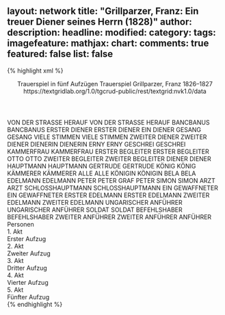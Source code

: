 layout: network
title: "Grillparzer, Franz: Ein treuer Diener seines Herrn (1828)"
author:
description:
headline:
modified:
category:
tags:
imagefeature:
mathjax:
chart:
comments: true
featured: false
list: false
---
{% highlight xml %}
<?xml-model href="https://raw.githubusercontent.com/DLiNa/project/master/rules/lina.rnc"?><?xml-model href="https://raw.githubusercontent.com/DLiNa/project/master/rules/lina.sch"?>
<play xmlns="http://lina.digital">
  <header>
    <title>Ein treuer Diener seines Herrn</title>
    <subtitle>Trauerspiel in fünf Aufzügen</subtitle>
    <genretitle>Trauerspiel</genretitle>
    <author>Grillparzer, Franz</author>
    <date type="print" when="1830"/>
    <date type="premiere" when="1828"/>
    <date type="written" when="1827">1826–1827</date>
    <source>https://textgridlab.org/1.0/tgcrud-public/rest/textgrid:nvk1.0/data</source>
  </header>
  <personae>
    <character>
      <name>VON DER STRASSE HERAUF</name>
      <alias xml:id="von_der_strasse_herauf">
        <name>VON DER STRASSE HERAUF</name>
      </alias>
    </character>
    <character>
      <name>BANCBANUS</name>
      <alias xml:id="bancbanus">
        <name>BANCBANUS</name>
      </alias>
    </character>
    <character>
      <name>ERSTER DIENER</name>
      <alias xml:id="erster_diener">
        <name>ERSTER DIENER</name>
      </alias>
      <alias xml:id="ein_diener">
        <name>EIN DIENER</name>
      </alias>
    </character>
    <character>
      <name>GESANG</name>
      <alias xml:id="gesang">
        <name>GESANG</name>
      </alias>
    </character>
    <character>
      <name>VIELE STIMMEN</name>
      <alias xml:id="viele_stimmen">
        <name>VIELE STIMMEN</name>
      </alias>
    </character>
    <character>
      <name>ZWEITER DIENER</name>
      <alias xml:id="zweiter_diener">
        <name>ZWEITER DIENER</name>
      </alias>
    </character>
    <character>
      <name>DIENERIN</name>
      <alias xml:id="dienerin">
        <name>DIENERIN</name>
      </alias>
    </character>
    <character>
      <name>ERNY</name>
      <alias xml:id="erny">
        <name>ERNY</name>
      </alias>
    </character>
    <character>
      <name>GESCHREI</name>
      <alias xml:id="geschrei">
        <name>GESCHREI</name>
      </alias>
    </character>
    <character>
      <name>KAMMERFRAU</name>
      <alias xml:id="kammerfrau">
        <name>KAMMERFRAU</name>
      </alias>
    </character>
    <character>
      <name>ERSTER BEGLEITER</name>
      <alias xml:id="erster_begleiter">
        <name>ERSTER BEGLEITER</name>
      </alias>
    </character>
    <character>
      <name>OTTO</name>
      <alias xml:id="otto">
        <name>OTTO</name>
      </alias>
    </character>
    <character>
      <name>ZWEITER BEGLEITER</name>
      <alias xml:id="zweiter_begleiter">
        <name>ZWEITER BEGLEITER</name>
      </alias>
    </character>
    <character>
      <name>DIENER</name>
      <alias xml:id="diener">
        <name>DIENER</name>
      </alias>
    </character>
    <character>
      <name>HAUPTMANN</name>
      <alias xml:id="hauptmann">
        <name>HAUPTMANN</name>
      </alias>
    </character>
    <character>
      <name>GERTRUDE</name>
      <alias xml:id="gertrude">
        <name>GERTRUDE</name>
      </alias>
    </character>
    <character>
      <name>KÖNIG</name>
      <alias xml:id="könig">
        <name>KÖNIG</name>
      </alias>
    </character>
    <character>
      <name>KÄMMERER</name>
      <alias xml:id="kämmerer">
        <name>KÄMMERER</name>
      </alias>
    </character>
    <character>
      <name>ALLE</name>
      <alias xml:id="alle">
        <name>ALLE</name>
      </alias>
    </character>
    <character>
      <name>KÖNIGIN</name>
      <alias xml:id="königin">
        <name>KÖNIGIN</name>
      </alias>
    </character>
    <character>
      <name>BELA</name>
      <alias xml:id="bela">
        <name>BELA</name>
      </alias>
    </character>
    <character>
      <name>EDELMANN</name>
      <alias xml:id="edelmann">
        <name>EDELMANN</name>
      </alias>
    </character>
    <character>
      <name>PETER</name>
      <alias xml:id="peter">
        <name>PETER</name>
      </alias>
      <alias xml:id="graf_peter">
        <name>GRAF PETER</name>
      </alias>
    </character>
    <character>
      <name>SIMON</name>
      <alias xml:id="simon">
        <name>SIMON</name>
      </alias>
    </character>
    <character>
      <name>ARZT</name>
      <alias xml:id="arzt">
        <name>ARZT</name>
      </alias>
    </character>
    <character>
      <name>SCHLOSSHAUPTMANN</name>
      <alias xml:id="schlosshauptmann">
        <name>SCHLOSSHAUPTMANN</name>
      </alias>
    </character>
    <character>
      <name>EIN GEWAFFNETER</name>
      <alias xml:id="ein_gewaffneter">
        <name>EIN GEWAFFNETER</name>
      </alias>
    </character>
    <character>
      <name>ERSTER EDELMANN</name>
      <alias xml:id="erster_edelmann">
        <name>ERSTER EDELMANN</name>
      </alias>
    </character>
    <character>
      <name>ZWEITER EDELMANN</name>
      <alias xml:id="zweiter_edelmann">
        <name>ZWEITER EDELMANN</name>
      </alias>
    </character>
    <character>
      <name>UNGARISCHER ANFÜHRER</name>
      <alias xml:id="ungarischer_anführer">
        <name>UNGARISCHER ANFÜHRER</name>
      </alias>
    </character>
    <character>
      <name>SOLDAT</name>
      <alias xml:id="soldat">
        <name>SOLDAT</name>
      </alias>
    </character>
    <character>
      <name>BEFEHLSHABER</name>
      <alias xml:id="befehlshaber">
        <name>BEFEHLSHABER</name>
      </alias>
    </character>
    <character>
      <name>ZWEITER ANFÜHRER</name>
      <alias xml:id="zweiter_anführer">
        <name>ZWEITER ANFÜHRER</name>
      </alias>
      <alias xml:id="anführer">
        <name>ANFÜHRER</name>
      </alias>
    </character>
  </personae>
  <text>
    <div>
      <head>Personen</head>
    </div>
    <div>
      <head>1. Akt</head>
      <div>
        <head>Erster Aufzug</head>
        <sp who="#von_der_strasse_herauf">
          <amount n="1" unit="speech_acts"/>
          <amount n="3" unit="words"/>
          <amount n="1" unit="lines"/>
          <amount n="25" unit="chars"/>
        </sp>
        <sp who="#bancbanus">
          <amount n="35" unit="speech_acts"/>
          <amount n="795" unit="words"/>
          <amount n="114" unit="lines"/>
          <amount n="4022" unit="chars"/>
        </sp>
        <sp who="#erster_diener">
          <amount n="11" unit="speech_acts"/>
          <amount n="74" unit="words"/>
          <amount n="16" unit="lines"/>
          <amount n="361" unit="chars"/>
        </sp>
        <sp who="#gesang">
          <amount n="2" unit="speech_acts"/>
          <amount n="30" unit="words"/>
          <amount n="8" unit="lines"/>
          <amount n="154" unit="chars"/>
        </sp>
        <sp who="#viele_stimmen">
          <amount n="2" unit="speech_acts"/>
          <amount n="6" unit="words"/>
          <amount n="2" unit="lines"/>
          <amount n="48" unit="chars"/>
        </sp>
        <sp who="#zweiter_diener">
          <amount n="1" unit="speech_acts"/>
          <amount n="2" unit="words"/>
          <amount n="1" unit="lines"/>
          <amount n="9" unit="chars"/>
        </sp>
        <sp who="#dienerin">
          <amount n="3" unit="speech_acts"/>
          <amount n="14" unit="words"/>
          <amount n="4" unit="lines"/>
          <amount n="69" unit="chars"/>
        </sp>
        <sp who="#erny">
          <amount n="11" unit="speech_acts"/>
          <amount n="98" unit="words"/>
          <amount n="17" unit="lines"/>
          <amount n="500" unit="chars"/>
        </sp>
        <sp who="#geschrei">
          <amount n="1" unit="speech_acts"/>
          <amount n="3" unit="words"/>
          <amount n="1" unit="lines"/>
          <amount n="24" unit="chars"/>
        </sp>
        <sp who="#kammerfrau">
          <amount n="1" unit="speech_acts"/>
          <amount n="5" unit="words"/>
          <amount n="1" unit="lines"/>
          <amount n="27" unit="chars"/>
        </sp>
        <sp who="#erster_begleiter">
          <amount n="8" unit="speech_acts"/>
          <amount n="44" unit="words"/>
          <amount n="10" unit="lines"/>
          <amount n="254" unit="chars"/>
        </sp>
        <sp who="#otto">
          <amount n="13" unit="speech_acts"/>
          <amount n="535" unit="words"/>
          <amount n="72" unit="lines"/>
          <amount n="2922" unit="chars"/>
        </sp>
        <sp who="#zweiter_begleiter">
          <amount n="3" unit="speech_acts"/>
          <amount n="7" unit="words"/>
          <amount n="3" unit="lines"/>
          <amount n="35" unit="chars"/>
        </sp>
        <sp who="#diener">
          <amount n="1" unit="speech_acts"/>
          <amount n="6" unit="words"/>
          <amount n="2" unit="lines"/>
          <amount n="32" unit="chars"/>
        </sp>
        <sp who="#hauptmann">
          <amount n="5" unit="speech_acts"/>
          <amount n="103" unit="words"/>
          <amount n="15" unit="lines"/>
          <amount n="576" unit="chars"/>
        </sp>
        <sp who="#gertrude">
          <amount n="22" unit="speech_acts"/>
          <amount n="886" unit="words"/>
          <amount n="115" unit="lines"/>
          <amount n="4596" unit="chars"/>
        </sp>
        <sp who="#könig">
          <amount n="28" unit="speech_acts"/>
          <amount n="834" unit="words"/>
          <amount n="116" unit="lines"/>
          <amount n="4422" unit="chars"/>
        </sp>
        <sp who="#kämmerer">
          <amount n="4" unit="speech_acts"/>
          <amount n="9" unit="words"/>
          <amount n="4" unit="lines"/>
          <amount n="55" unit="chars"/>
        </sp>
        <sp who="#bancbanus #otto #gertrude #simon #peter #königin">
          <amount n="1" unit="speech_acts"/>
          <amount n="10" unit="words"/>
          <amount n="3" unit="lines"/>
          <amount n="49" unit="chars"/>
        </sp>
      </div>
    </div>
    <div>
      <head>2. Akt</head>
      <div>
        <head>Zweiter Aufzug</head>
        <sp who="#bancbanus">
          <amount n="57" unit="speech_acts"/>
          <amount n="1515" unit="words"/>
          <amount n="208" unit="lines"/>
          <amount n="7856" unit="chars"/>
        </sp>
        <sp who="#otto">
          <amount n="33" unit="speech_acts"/>
          <amount n="930" unit="words"/>
          <amount n="128" unit="lines"/>
          <amount n="4852" unit="chars"/>
        </sp>
        <sp who="#königin">
          <amount n="21" unit="speech_acts"/>
          <amount n="569" unit="words"/>
          <amount n="79" unit="lines"/>
          <amount n="2936" unit="chars"/>
        </sp>
        <sp who="#bela">
          <amount n="1" unit="speech_acts"/>
          <amount n="2" unit="words"/>
          <amount n="1" unit="lines"/>
          <amount n="15" unit="chars"/>
        </sp>
        <sp who="#edelmann">
          <amount n="2" unit="speech_acts"/>
          <amount n="62" unit="words"/>
          <amount n="7" unit="lines"/>
          <amount n="291" unit="chars"/>
        </sp>
        <sp who="#ein_diener">
          <amount n="1" unit="speech_acts"/>
          <amount n="4" unit="words"/>
          <amount n="1" unit="lines"/>
          <amount n="24" unit="chars"/>
        </sp>
        <sp who="#zweiter_diener">
          <amount n="1" unit="speech_acts"/>
          <amount n="1" unit="words"/>
          <amount n="1" unit="lines"/>
          <amount n="5" unit="chars"/>
        </sp>
        <sp who="#erster_diener">
          <amount n="1" unit="speech_acts"/>
          <amount n="29" unit="words"/>
          <amount n="4" unit="lines"/>
          <amount n="156" unit="chars"/>
        </sp>
        <sp who="#peter">
          <amount n="6" unit="speech_acts"/>
          <amount n="69" unit="words"/>
          <amount n="10" unit="lines"/>
          <amount n="319" unit="chars"/>
        </sp>
        <sp who="#simon">
          <amount n="7" unit="speech_acts"/>
          <amount n="124" unit="words"/>
          <amount n="17" unit="lines"/>
          <amount n="621" unit="chars"/>
        </sp>
        <sp who="#erny">
          <amount n="41" unit="speech_acts"/>
          <amount n="710" unit="words"/>
          <amount n="97" unit="lines"/>
          <amount n="3574" unit="chars"/>
        </sp>
        <sp who="#diener">
          <amount n="2" unit="speech_acts"/>
          <amount n="21" unit="words"/>
          <amount n="3" unit="lines"/>
          <amount n="131" unit="chars"/>
        </sp>
        <sp who="#kämmerer">
          <amount n="1" unit="speech_acts"/>
          <amount n="7" unit="words"/>
          <amount n="1" unit="lines"/>
          <amount n="38" unit="chars"/>
        </sp>
      </div>
    </div>
    <div>
      <head>3. Akt</head>
      <div>
        <head>Dritter Aufzug</head>
        <sp who="#königin">
          <amount n="47" unit="speech_acts"/>
          <amount n="1155" unit="words"/>
          <amount n="168" unit="lines"/>
          <amount n="6036" unit="chars"/>
        </sp>
        <sp who="#arzt">
          <amount n="13" unit="speech_acts"/>
          <amount n="174" unit="words"/>
          <amount n="28" unit="lines"/>
          <amount n="959" unit="chars"/>
        </sp>
        <sp who="#peter">
          <amount n="4" unit="speech_acts"/>
          <amount n="33" unit="words"/>
          <amount n="5" unit="lines"/>
          <amount n="178" unit="chars"/>
        </sp>
        <sp who="#erny">
          <amount n="25" unit="speech_acts"/>
          <amount n="391" unit="words"/>
          <amount n="61" unit="lines"/>
          <amount n="2038" unit="chars"/>
        </sp>
        <sp who="#diener">
          <amount n="3" unit="speech_acts"/>
          <amount n="64" unit="words"/>
          <amount n="9" unit="lines"/>
          <amount n="317" unit="chars"/>
        </sp>
        <sp who="#erster_diener">
          <amount n="4" unit="speech_acts"/>
          <amount n="24" unit="words"/>
          <amount n="4" unit="lines"/>
          <amount n="115" unit="chars"/>
        </sp>
        <sp who="#zweiter_diener">
          <amount n="3" unit="speech_acts"/>
          <amount n="25" unit="words"/>
          <amount n="4" unit="lines"/>
          <amount n="129" unit="chars"/>
        </sp>
        <sp who="#otto">
          <amount n="43" unit="speech_acts"/>
          <amount n="1607" unit="words"/>
          <amount n="222" unit="lines"/>
          <amount n="8444" unit="chars"/>
        </sp>
        <sp who="#graf_peter">
          <amount n="1" unit="speech_acts"/>
          <amount n="7" unit="words"/>
          <amount n="1" unit="lines"/>
          <amount n="38" unit="chars"/>
        </sp>
        <sp who="#simon">
          <amount n="5" unit="speech_acts"/>
          <amount n="81" unit="words"/>
          <amount n="9" unit="lines"/>
          <amount n="407" unit="chars"/>
        </sp>
        <sp who="#bancbanus">
          <amount n="1" unit="speech_acts"/>
          <amount n="9" unit="words"/>
          <amount n="1" unit="lines"/>
          <amount n="46" unit="chars"/>
        </sp>
      </div>
    </div>
    <div>
      <head>4. Akt</head>
      <div>
        <head>Vierter Aufzug</head>
        <sp who="#simon">
          <amount n="24" unit="speech_acts"/>
          <amount n="548" unit="words"/>
          <amount n="77" unit="lines"/>
          <amount n="2900" unit="chars"/>
        </sp>
        <sp who="#peter">
          <amount n="14" unit="speech_acts"/>
          <amount n="127" unit="words"/>
          <amount n="20" unit="lines"/>
          <amount n="644" unit="chars"/>
        </sp>
        <sp who="#bancbanus">
          <amount n="25" unit="speech_acts"/>
          <amount n="716" unit="words"/>
          <amount n="90" unit="lines"/>
          <amount n="3631" unit="chars"/>
        </sp>
        <sp who="#königin">
          <amount n="47" unit="speech_acts"/>
          <amount n="770" unit="words"/>
          <amount n="119" unit="lines"/>
          <amount n="4138" unit="chars"/>
        </sp>
        <sp who="#otto">
          <amount n="24" unit="speech_acts"/>
          <amount n="506" unit="words"/>
          <amount n="72" unit="lines"/>
          <amount n="2561" unit="chars"/>
        </sp>
        <sp who="#schlosshauptmann">
          <amount n="2" unit="speech_acts"/>
          <amount n="29" unit="words"/>
          <amount n="5" unit="lines"/>
          <amount n="156" unit="chars"/>
        </sp>
        <sp who="#kammerfrau">
          <amount n="6" unit="speech_acts"/>
          <amount n="77" unit="words"/>
          <amount n="12" unit="lines"/>
          <amount n="389" unit="chars"/>
        </sp>
        <sp who="#ein_gewaffneter">
          <amount n="1" unit="speech_acts"/>
          <amount n="7" unit="words"/>
          <amount n="1" unit="lines"/>
          <amount n="31" unit="chars"/>
        </sp>
        <sp who="#erster_edelmann">
          <amount n="5" unit="speech_acts"/>
          <amount n="20" unit="words"/>
          <amount n="5" unit="lines"/>
          <amount n="102" unit="chars"/>
        </sp>
        <sp who="#zweiter_edelmann">
          <amount n="1" unit="speech_acts"/>
          <amount n="10" unit="words"/>
          <amount n="1" unit="lines"/>
          <amount n="43" unit="chars"/>
        </sp>
        <sp who="#ungarischer_anführer">
          <amount n="1" unit="speech_acts"/>
          <amount n="38" unit="words"/>
          <amount n="5" unit="lines"/>
          <amount n="214" unit="chars"/>
        </sp>
      </div>
    </div>
    <div>
      <head>5. Akt</head>
      <div>
        <head>Fünfter Aufzug</head>
        <sp who="#bancbanus">
          <amount n="28" unit="speech_acts"/>
          <amount n="1594" unit="words"/>
          <amount n="192" unit="lines"/>
          <amount n="8256" unit="chars"/>
        </sp>
        <sp who="#otto">
          <amount n="6" unit="speech_acts"/>
          <amount n="17" unit="words"/>
          <amount n="5" unit="lines"/>
          <amount n="83" unit="chars"/>
        </sp>
        <sp who="#soldat">
          <amount n="3" unit="speech_acts"/>
          <amount n="15" unit="words"/>
          <amount n="3" unit="lines"/>
          <amount n="76" unit="chars"/>
        </sp>
        <sp who="#hauptmann">
          <amount n="11" unit="speech_acts"/>
          <amount n="155" unit="words"/>
          <amount n="24" unit="lines"/>
          <amount n="767" unit="chars"/>
        </sp>
        <sp who="#peter">
          <amount n="12" unit="speech_acts"/>
          <amount n="78" unit="words"/>
          <amount n="16" unit="lines"/>
          <amount n="393" unit="chars"/>
        </sp>
        <sp who="#simon">
          <amount n="24" unit="speech_acts"/>
          <amount n="593" unit="words"/>
          <amount n="88" unit="lines"/>
          <amount n="3118" unit="chars"/>
        </sp>
        <sp who="#befehlshaber">
          <amount n="10" unit="speech_acts"/>
          <amount n="149" unit="words"/>
          <amount n="23" unit="lines"/>
          <amount n="833" unit="chars"/>
        </sp>
        <sp who="#könig">
          <amount n="28" unit="speech_acts"/>
          <amount n="915" unit="words"/>
          <amount n="127" unit="lines"/>
          <amount n="4879" unit="chars"/>
        </sp>
        <sp who="#zweiter_anführer">
          <amount n="2" unit="speech_acts"/>
          <amount n="21" unit="words"/>
          <amount n="3" unit="lines"/>
          <amount n="127" unit="chars"/>
        </sp>
        <sp who="#anführer">
          <amount n="3" unit="speech_acts"/>
          <amount n="66" unit="words"/>
          <amount n="9" unit="lines"/>
          <amount n="355" unit="chars"/>
        </sp>
      </div>
    </div>
  </text>
</play>
{% endhighlight %}